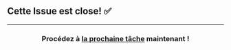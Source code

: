 ## Cette Issue est close! :white_check_mark:

<hr>
<h3 align="center">Procédez à <a href="{{ issueURL }}">la prochaine tâche</a> maintenant !</h3>
